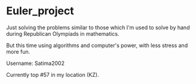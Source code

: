 # Euler_project
Just solving the problems similar to those which I'm used to solve by hand during Republican Olympiads in mathematics.

But this time using algorithms and computer's power, with less stress and more fun.

Username: Satima2002

Currently top #57 in my location (KZ).
